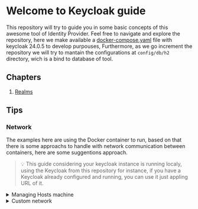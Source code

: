 # Welcome to Keycloak guide

This repository will try to guide you in some basic concepts of this awesome tool of Identity Provider.
Feel free to navigate and explore the repository, here we make available a [docker-compose.yaml](./docker-compose.yaml) file with keycloak 24.0.5 to develop purpouses, Furthermore, as we go increment the repository we will try to mantain the configurations at `config/db/h2` directory, wich is a bind to database of tool.

## Chapters

1. [Realms](./realms)

## Tips

### Network

The examples here are using the Docker container to run, based on that there is some approachs to handle with network communication between containers, here are some suggentions approach.

> :bulb: This guide considering your keycloak instance is running localy, using the Keycloak from this repository for instance, if you have a Keycloak already configured and running, you can use it just appling URL of it.

<details>
<summary>Managing Hosts machine</summary>
For this approach you will need to manage the Host file from your machine to configure the [docker-compose.yaml](./docker-compose.yaml) to add a extra host at the service you want like:

> :bulb: you can discover the Docker Gateway IP addres by entering in the container and check the hosts file from them using something like `cat /etc/hosts` this way you can search which ip the `host.docker.internal` is referenced for, let's assume for now the `172.17.0.1`

```yaml
extra_hosts:
  - "host.docker.internal:172.17.0.1"
```

this way you will bind the localhost from docker to the Docker Gateway, and they will reach the user machine, now we need just change the hosts file from our machine and put the follow line

`127.0.0.1 host.docker.internal`

This file will change based on your OS as follow:

<strong>Windows:</strong> Open your notepad as admin then open the file with name hosts in the path `C:\Windows\system32\drivers\etc\`

<strong>Linux/Mac:</strong> Just need to open the `/etc/hots` with uso using any text text editor (nano, vi, vim, etc.) with sudo privileges.
Ex.: `sudo vim /etc/hosts`

> :exclamation: If you are using WSL 2 with Docker Engine you should edit the Windows hosts file not the WSL one

After that where you should find the `localhost` to reach the keycloak you will put the `host.docker.internal`.

Ex.: `localhost:8080` will be `host.docker.internal:8080`

</details>
<details>
<summary>Custom network</summary>
You can create a external network and link the containers to it.

Creating a docker new network command:

```bash
docker network create keycloak-env
```

Adding to `docker-compose.yaml` file:

```yaml
networks:
  default:
    external: true
    name: keycloak-env
```

This way this network will by applied to all services in this file using this approach where you should find the `localhost` to reach the keycloak you will put the keycloak's container name.

Ex.: Considering the name of container was keycloak-container the reference should be from `localhost:8080` to `keycloak-container:8080`

</details>
